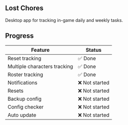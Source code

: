 ## Lost Chores

Desktop app for tracking in-game daily and weekly tasks.

## Progress

| Feature   | Status         |
| --------- | -------------- |
| Reset tracking   | ✅ Done        |
| Multiple characters tracking    | ✅ Done        |
| Roster tracking   | ✅ Done        |
| Notifications      | ❌ Not started        |
| Resets      | ❌ Not started        |
| Backup config      | ❌ Not started        |
| Config checker      | ❌ Not started        |
| Auto update      | ❌ Not started        |
